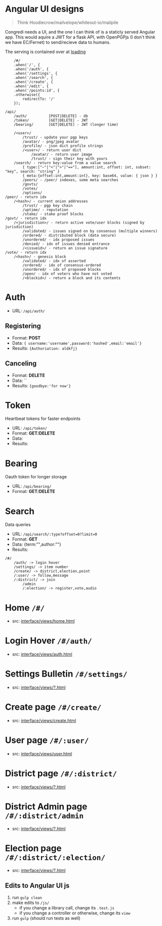 # Angular UI designs
> Think Hoodiecrow/mailvelope/whiteout-io/mailpile

Congredi needs a UI, and the one I can think of is a staticly
served Angular app. This would aquire a JWT for a flask API,
with OpenPGPjs (I don't think we have EC/Fernet) to send/recieve
data to humans.

The serving is contained over at [loading](loading)


```
    /#/
	.when('/', {
	.when('/auth', {
	.when('/settings', {
	.when('/search', {
	.when('/create', {
	.when('/edit', {
	.when('/points:id', {
	.otherwise({
		redirectTo: '/'
	});
```
```
/api/
	/auth/          [POST|DELETE] - db
	/token/         [GET|DELETE] - JWT
	/bearing/       [GET|DELETE] - JWT (longer time)

	/<user>/
		/trust/ - update your pgp keys
		/avatar/ - png/jpeg avatar
		/profile/ - json dict profile strings
		/<user>/ - return user dict
			/avatar/ - return user image
			/trust/ - sign their key with yours
	/search/ - return key:value from a value search
		{ type:["~"|"<"|">"|"=="], amount:int, offset: int, subset: "key", search: "string" }
		{ meta:{offset:int,amount:int}, key: base64, value: { json } }
		/peers/ - /peer/ indexes, some meta searches
		/govts/
		/votes/
		/options/
/peer/ - return idx
	/<hash>/ - current onion addresses
		/trust/ - pgp key chain
		/uptime/ - reputation
		/stake/ - stake proof blocks
/govt/ - return idx
	/<jurisdiction>/ - return active vote/user blocks (signed by jurisdiction)
		/validated/ - issues signed on by consensus (multiple winners)
		/ordered/ - distributed block (data secure)
		/unordered/ - idx proposed issues
		/denied/ - idx of issues denied entrance
		/<issueid>/ - return an issue signature
/vote/ - return idx
	/<hash>/ - genesis block
		/validated/ - idx of asserted
		/ordered/ - idx of consensus-ordered
		/unordered/ - idx of proposed blocks
		/open/ - idx of voters who have not voted
		/<blockid>/ - return a block and its contents
```
# Auth
* URL: `/api/auth/`

## Registering
* Format: **POST**
* Data: `{ username:'username',password:'hashed',email:'email'}`
* Results: `{Authoriation: aldkfj}`

## Canceling
* Format: **DELETE**
* Data: ``
* Results: `{goodbye:'for now'}`

# Token
Heartbeat tokens for faster endpoints
* URL: `/api/token/`
* Format: **GET**/**DELETE**
* Data:
* Results:

# Bearing
Oauth token for longer storage
* URL: `/api/bearing/`
* Format: **GET**/**DELETE**

# Search
Data queries
* URL: `/api/search/:type?offset=0?limit=0`
* Format: **GET**
* Data: {term:"",author:""}
* Results:

```
/#/
    /auth/ -> login hover
    /settings/ -> item number
    /create/ -> district,election,point
    /:user/ -> follow,message
    /:district/ -> join
        /admin
        /:election/ -> register,vote,audio
```
# Home `/#/`
* src: [interface/views/home.html](//github.com/thetoxicarcade/congredi/interface/views/home.html)


# Login Hover `/#/auth/`
* src: [interface/views/auth.html](//github.com/thetoxicarcade/congredi/interface/views/auth.html)


# Settings Bulletin `/#/settings/`
* src: [interface/views/?.html](//github.com/thetoxicarcade/congredi/interface/views/)


# Create page `/#/create/`
* src: [interface/views/create.html](//github.com/thetoxicarcade/congredi/interface/views/create.html)


# User page `/#/:user/`
* src: [interface/views/user.html](//github.com/thetoxicarcade/congredi/interface/views/user.html)


# District page `/#/:district/`
* src: [interface/views/?.html](//github.com/thetoxicarcade/congredi/interface/views/)


# District Admin page `/#/:district/admin`
* src: [interface/views/?.html](//github.com/thetoxicarcade/congredi/interface/views/)


# Election page `/#/:district/:election/`
* src: [interface/views/?.html](//github.com/thetoxicarcade/congredi/interface/views/)


## Edits to Angular UI js

1. run `gulp clean`
2. make edits to `/js/`
    * if you change a library call, change its `.test.js`
    * if you change a controller or otherwise, change its `view`
3. run `gulp` (should run tests as well)

